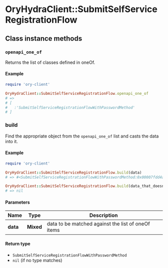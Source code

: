 # OryHydraClient::SubmitSelfServiceRegistrationFlow

## Class instance methods

### `openapi_one_of`

Returns the list of classes defined in oneOf.

#### Example

```ruby
require 'ory-client'

OryHydraClient::SubmitSelfServiceRegistrationFlow.openapi_one_of
# =>
# [
#   :'SubmitSelfServiceRegistrationFlowWithPasswordMethod'
# ]
```

### build

Find the appropriate object from the `openapi_one_of` list and casts the data into it.

#### Example

```ruby
require 'ory-client'

OryHydraClient::SubmitSelfServiceRegistrationFlow.build(data)
# => #<SubmitSelfServiceRegistrationFlowWithPasswordMethod:0x00007fdd4aab02a0>

OryHydraClient::SubmitSelfServiceRegistrationFlow.build(data_that_doesnt_match)
# => nil
```

#### Parameters

| Name | Type | Description |
| ---- | ---- | ----------- |
| **data** | **Mixed** | data to be matched against the list of oneOf items |

#### Return type

- `SubmitSelfServiceRegistrationFlowWithPasswordMethod`
- `nil` (if no type matches)

